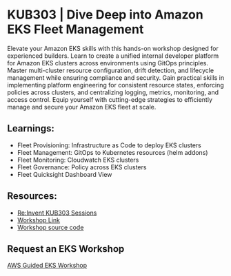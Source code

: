 # KUB303 | Dive Deep into Amazon EKS Fleet Management

Elevate your Amazon EKS skills with this hands-on workshop designed for experienced builders. Learn to create a unified internal developer platform for Amazon EKS clusters across environments using GitOps principles. Master multi-cluster resource configuration, drift detection, and lifecycle management while ensuring compliance and security. Gain practical skills in implementing platform engineering for consistent resource states, enforcing policies across clusters, and centralizing logging, metrics, monitoring, and access control. Equip yourself with cutting-edge strategies to efficiently manage and secure your Amazon EKS fleet at scale.

## Learnings:

* Fleet Provisioning: Infrastructure as Code to deploy EKS clusters
* Fleet Management: GitOps to Kubernetes resources (helm addons)
* Fleet Monitoring: Cloudwatch EKS clusters
* Fleet Governance: Policy across EKS clusters
* Fleet Quicksight Dashboard View

## Resources:

- [Re:Invent KUB303 Sessions](https://registration.awsevents.com/flow/awsevents/reinvent24/sessioncatalog/page/page?search=KUB303)
- [Workshop Link](https://catalog.workshops.aws/eks-fleet-management/en-US)
- [Workshop source code](https://github.com/aws-samples/fleet-management-on-amazon-eks-workshop/tree/riv24/)
## Request an EKS Workshop
[AWS Guided EKS Workshop](https://pages.awscloud.com/NAMER-other-PT-eks-workshop-2024-reg.html?trk=93273282-cba3-45ac-932f-841b45264eee&sc_channel=el)
